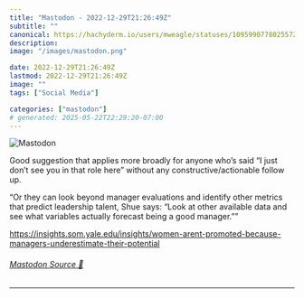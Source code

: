 ```yaml
---
title: "Mastodon - 2022-12-29T21:26:49Z"
subtitle: ""
canonical: https://hachyderm.io/users/mweagle/statuses/109599077802557259
description:
image: "/images/mastodon.png"

date: 2022-12-29T21:26:49Z
lastmod: 2022-12-29T21:26:49Z
image: ""
tags: ["Social Media"]

categories: ["mastodon"]
# generated: 2025-05-22T22:29:20-07:00
---
```

![Mastodon](/images/mastodon.png)

<p>Good suggestion that applies more broadly for anyone who’s said “I just don’t see you in that role here” without any constructive/actionable follow up. </p><p>“Or they can look beyond manager evaluations and identify other metrics that predict leadership talent, Shue says: “Look at other available data and see what variables actually forecast being a good manager.””</p><p><a href="https://insights.som.yale.edu/insights/women-arent-promoted-because-managers-underestimate-their-potential" target="_blank" rel="nofollow noopener noreferrer" translate="no"><span class="invisible">https://</span><span class="ellipsis">insights.som.yale.edu/insights</span><span class="invisible">/women-arent-promoted-because-managers-underestimate-their-potential</span></a></p>


###### [Mastodon Source 🐘](https://hachyderm.io/@mweagle/109599077802557259)

___
